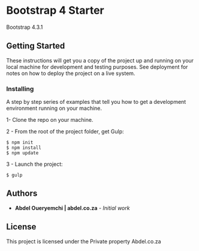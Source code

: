 # Bootstrap 4 Starter

Bootstrap 4.3.1

## Getting Started

These instructions will get you a copy of the project up and running on your local machine for development and testing purposes. See deployment for notes on how to deploy the project on a live system.


### Installing

A step by step series of examples that tell you how to get a development environment running on your machine.

1- Clone the repo on your machine.

2 - From the root of the project folder, get Gulp:

```
$ npm init
$ npm install
$ npm update
```

3 - Launch the project:

```
$ gulp
```

## Authors

* **Abdel Oueryemchi | abdel.co.za** - *Initial work* 



## License

This project is licensed under the Private property Abdel.co.za
